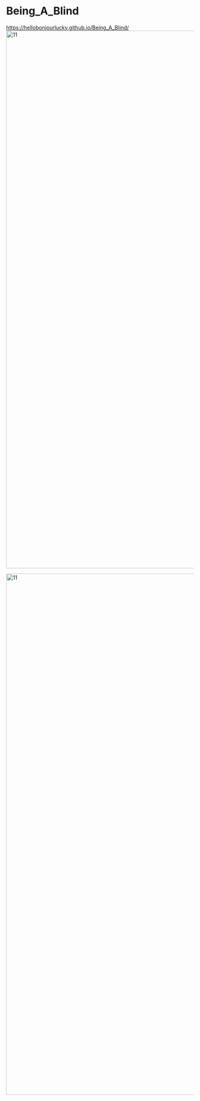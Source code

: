 # Being_A_Blind

https://hellobonjourlucky.github.io/Being_A_Blind/
<img width="1440" alt="11" src="https://user-images.githubusercontent.com/73243458/146066647-a80c0e80-386b-42d4-b480-cef684508fc4.png">



<img width="1396" alt="11" src="https://user-images.githubusercontent.com/73243458/145869593-ec5c7bf7-35cc-4746-9e39-33da96f46d09.png">
